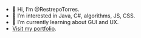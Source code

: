 - 👋 Hi, I’m @RestrepoTorres.
- 👀 I’m interested in Java, C#, algorithms, JS, CSS.
- 🌱 I’m currently learning  about GUI and UX.
-  <a href="restrepotorres.github.io/" target="_blank">Visit my portfolio</a>.

<!---
RestrepoTorres/RestrepoTorres is a ✨ special ✨ repository because its `README.md` (this file) appears on your GitHub profile.
You can click the Preview link to take a look at your changes.
--->
